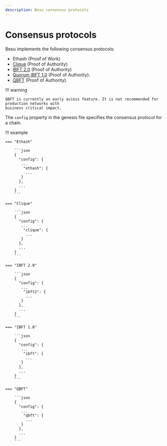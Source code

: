 ```yaml
---
description: Besu consensus protocols
---
```


# Consensus protocols

Besu implements the following consensus protocols:

* Ethash (Proof of Work)
* [Clique](../../HowTo/Configure/Consensus-Protocols/Clique.md) (Proof of Authority)
* [IBFT 2.0](../../HowTo/Configure/Consensus-Protocols/IBFT.md) (Proof of Authority)
* [Quorum IBFT 1.0](../../HowTo/Configure/Consensus-Protocols/QuorumIBFT.md) (Proof of Authority).
* [QBFT](../../HowTo/Configure/Consensus-Protocols/QBFT.md) (Proof of Authority).

!!! warning

    QBFT is currently an early access feature. It is not recommended for production networks with
    business critical impact.

The `config` property in the genesis file specifies the consensus protocol for a chain.

!!! example

    === "Ethash"

        ```json
        {
          "config": {
           ...
            "ethash": {
             ...
           }
          },
          ...
        }
        ```

    === "Clique"

        ```json
        {
          "config": {
           ...
            "clique": {
             ...
           }
          },
          ...
        }
        ```

    === "IBFT 2.0"

        ```json
        {
          "config": {
           ...
            "ibft2": {
             ...
           }
          },
          ...
        }
        ```

    === "IBFT 1.0"

        ```json
        {
          "config": {
           ...
            "ibft": {
             ...
           }
          },
          ...
        }
        ```

    === "QBFT"

        ```json
        {
          "config": {
           ...
            "qbft": {
             ...
           }
          },
          ...
        }
        ```
